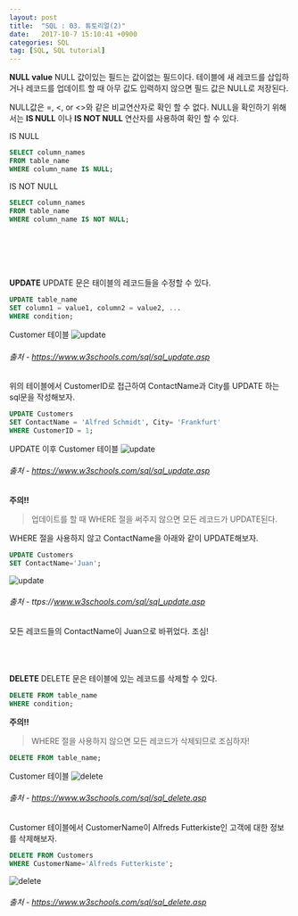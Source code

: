 ```yaml
---
layout: post
title:  "SQL : 03. 튜토리얼(2)"
date:   2017-10-7 15:10:41 +0900
categories: SQL
tag: [SQL, SQL tutorial]
---
```



**NULL value** NULL 값이있는 필드는 값이없는 필드이다. 테이블에 새 레코드를 삽입하거나 레코드를 업데이트 할 때 아무 값도 입력하지 않으면 필드 값은 NULL로 저장된다.<br>

NULL값은 =, <, or <>와 같은 비교연산자로 확인 할 수 없다. NULL을 확인하기 위해서는 **IS NULL** 이나 **IS NOT NULL** 연산자를 사용하여 확인 할 수 있다.<br>

IS NULL

```	sql
SELECT column_names
FROM table_name
WHERE column_name IS NULL;
```

IS NOT NULL

```sql
SELECT column_names
FROM table_name
WHERE column_name IS NOT NULL;
```

<br><br><br><br>

**UPDATE** UPDATE 문은 태이블의 레코드들을 수정할 수 있다.

```sql
UPDATE table_name
SET column1 = value1, column2 = value2, ...
WHERE condition;
```

Customer 테이블
![update](../../../../assets/media/images/sql-003/update00.png)

###### 출처 - https://www.w3schools.com/sql/sql_update.asp

위의 테이블에서 CustomerID로 접근하여 ContactName과 City를 UPDATE 하는 sql문을 작성해보자.

```sql
UPDATE Customers
SET ContactName = 'Alfred Schmidt', City= 'Frankfurt'
WHERE CustomerID = 1;
```

UPDATE 이후 Customer 테이블
![update](../../../../assets/media/images/sql-003/update01.png)

###### 출처 - https://www.w3schools.com/sql/sql_update.asp


**주의!!**

>업데이트를 할 때 WHERE 절을 써주지 않으면 모든 레코드가 UPDATE된다.

WHERE 절을 사용하지 않고 ContactName을 아래와 같이 UPDATE해보자.

```sql
UPDATE Customers
SET ContactName='Juan';
```

![update](../../../../assets/media/images/sql-003/update02.png)
###### 출처 - ttps://www.w3schools.com/sql/sql_update.asp

모든 레코드들의 ContactName이 Juan으로 바뀌었다. 조심!
<br><br><br><br>


**DELETE** DELETE 문은 테이블에 있는 레코드를 삭제할 수 있다.

```sql
DELETE FROM table_name
WHERE condition;
```

**주의!!**

> WHERE 절을 사용하지 않으면 모든 레코드가 삭제되므로 조심하자!

```sql
DELETE FROM table_name;
```

Customer 테이블
![delete](../../../../assets/media/images/sql-003/delete00.png)
###### 출처 - https://www.w3schools.com/sql/sql_delete.asp

Customer 테이블에서 CustomerName이 Alfreds Futterkiste인 고객에 대한 정보를 삭제해보자.

```sql
DELETE FROM Customers
WHERE CustomerName='Alfreds Futterkiste';
```

![delete](../../../../assets/media/images/sql-003/delete01.png)
###### 출처 - https://www.w3schools.com/sql/sql_delete.asp

